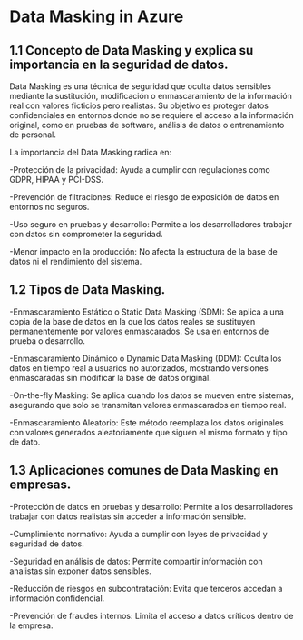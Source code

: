# Data Masking in Azure

## 1.1 Concepto de Data Masking y explica su importancia en la seguridad de datos.

Data Masking es una técnica de seguridad que oculta datos sensibles mediante la sustitución, modificación o enmascaramiento de la información real con valores ficticios pero realistas. Su objetivo es proteger datos confidenciales en entornos donde no se requiere el acceso a la información original, como en pruebas de software, análisis de datos o entrenamiento de personal.

La importancia del Data Masking radica en:

-Protección de la privacidad: Ayuda a cumplir con regulaciones como GDPR, HIPAA y PCI-DSS.

-Prevención de filtraciones: Reduce el riesgo de exposición de datos en entornos no seguros.

-Uso seguro en pruebas y desarrollo: Permite a los desarrolladores trabajar con datos sin comprometer la seguridad.

-Menor impacto en la producción: No afecta la estructura de la base de datos ni el rendimiento del sistema.

## 1.2 Tipos de Data Masking.

-Enmascaramiento Estático o Static Data Masking (SDM): Se aplica a una copia de la base de datos en la que los datos reales se sustituyen permanentemente por valores enmascarados. Se usa en entornos de prueba o desarrollo.

-Enmascaramiento Dinámico o Dynamic Data Masking (DDM): Oculta los datos en tiempo real a usuarios no autorizados, mostrando versiones enmascaradas sin modificar la base de datos original.

-On-the-fly Masking: Se aplica cuando los datos se mueven entre sistemas, asegurando que solo se transmitan valores enmascarados en tiempo real.

-Enmascaramiento Aleatorio: Este método reemplaza los datos originales con valores generados aleatoriamente que siguen el mismo formato y tipo de dato.

## 1.3 Aplicaciones comunes de Data Masking en empresas.

-Protección de datos en pruebas y desarrollo: Permite a los desarrolladores trabajar con datos realistas sin acceder a información sensible.

-Cumplimiento normativo: Ayuda a cumplir con leyes de privacidad y seguridad de datos.

-Seguridad en análisis de datos: Permite compartir información con analistas sin exponer datos sensibles.

-Reducción de riesgos en subcontratación: Evita que terceros accedan a información confidencial.

-Prevención de fraudes internos: Limita el acceso a datos críticos dentro de la empresa.
